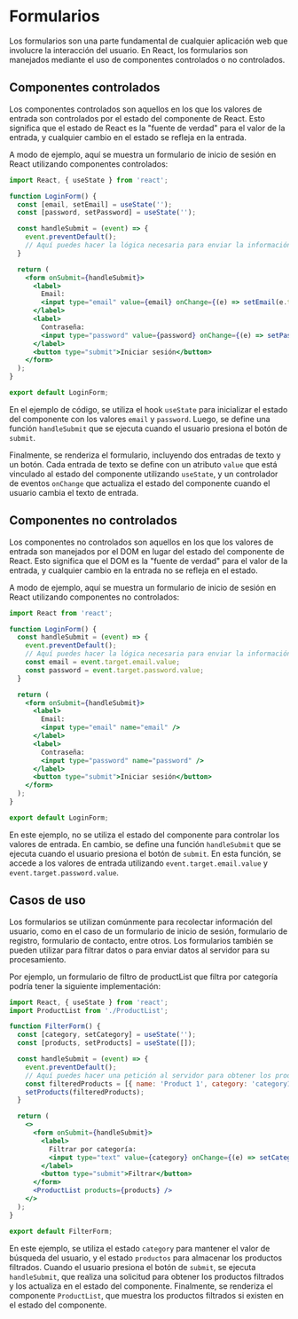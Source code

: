 # Formularios

Los formularios son una parte fundamental de cualquier aplicación web que involucre la interacción del usuario. En React, los formularios son manejados mediante el uso de componentes controlados o no controlados.

## Componentes controlados

Los componentes controlados son aquellos en los que los valores de entrada son controlados por el estado del componente de React. Esto significa que el estado de React es la "fuente de verdad" para el valor de la entrada, y cualquier cambio en el estado se refleja en la entrada.

A modo de ejemplo, aquí se muestra un formulario de inicio de sesión en React utilizando componentes controlados:

```jsx
import React, { useState } from 'react';

function LoginForm() {
  const [email, setEmail] = useState('');
  const [password, setPassword] = useState('');

  const handleSubmit = (event) => {
    event.preventDefault();
    // Aquí puedes hacer la lógica necesaria para enviar la información del formulario al servidor
  }

  return (
    <form onSubmit={handleSubmit}>
      <label>
        Email:
        <input type="email" value={email} onChange={(e) => setEmail(e.target.value)} />
      </label>
      <label>
        Contraseña:
        <input type="password" value={password} onChange={(e) => setPassword(e.target.value)} />
      </label>
      <button type="submit">Iniciar sesión</button>
    </form>
  );
}

export default LoginForm;
```

En el ejemplo de código, se utiliza el hook `useState` para inicializar el estado del componente con los valores `email` y `password`. Luego, se define una función `handleSubmit` que se ejecuta cuando el usuario presiona el botón de `submit`.

Finalmente, se renderiza el formulario, incluyendo dos entradas de texto y un botón. Cada entrada de texto se define con un atributo `value` que está vinculado al estado del componente utilizando `useState`, y un controlador de eventos `onChange` que actualiza el estado del componente cuando el usuario cambia el texto de entrada.

## Componentes no controlados

Los componentes no controlados son aquellos en los que los valores de entrada son manejados por el DOM en lugar del estado del componente de React. Esto significa que el DOM es la "fuente de verdad" para el valor de la entrada, y cualquier cambio en la entrada no se refleja en el estado.

A modo de ejemplo, aquí se muestra un formulario de inicio de sesión en React utilizando componentes no controlados:

```jsx
import React from 'react';

function LoginForm() {
  const handleSubmit = (event) => {
    event.preventDefault();
    // Aquí puedes hacer la lógica necesaria para enviar la información del formulario al servidor
    const email = event.target.email.value;
    const password = event.target.password.value;
  }

  return (
    <form onSubmit={handleSubmit}>
      <label>
        Email:
        <input type="email" name="email" />
      </label>
      <label>
        Contraseña:
        <input type="password" name="password" />
      </label>
      <button type="submit">Iniciar sesión</button>
    </form>
  );
}

export default LoginForm;
```

En este ejemplo, no se utiliza el estado del componente para controlar los valores de entrada. En cambio, se define una función `handleSubmit` que se ejecuta cuando el usuario presiona el botón de `submit`. En esta función, se accede a los valores de entrada utilizando `event.target.email.value` y `event.target.password.value`.

## Casos de uso

Los formularios se utilizan comúnmente para recolectar información del usuario, como en el caso de un formulario de inicio de sesión, formulario de registro, formulario de contacto, entre otros. Los formularios también se pueden utilizar para filtrar datos o para enviar datos al servidor para su procesamiento.

Por ejemplo, un formulario de filtro de productList que filtra por categoría podría tener la siguiente implementación:

```jsx
import React, { useState } from 'react';
import ProductList from './ProductList';

function FilterForm() {
  const [category, setCategory] = useState('');
  const [products, setProducts] = useState([]);

  const handleSubmit = (event) => {
    event.preventDefault();
    // Aquí puedes hacer una petición al servidor para obtener los productos filtrados según la categoría
    const filteredProducts = [{ name: 'Product 1', category: 'category1' }, { name: 'Product 2', category: 'category1' }];
    setProducts(filteredProducts);
  }

  return (
    <>
      <form onSubmit={handleSubmit}>
        <label>
          Filtrar por categoría:
          <input type="text" value={category} onChange={(e) => setCategory(e.target.value)} />
        </label>
        <button type="submit">Filtrar</button>
      </form>
      <ProductList products={products} />
    </>
  );
}

export default FilterForm;
```

En este ejemplo, se utiliza el estado `category` para mantener el valor de búsqueda del usuario, y el estado `productos` para almacenar los productos filtrados. Cuando el usuario presiona el botón de `submit`, se ejecuta `handleSubmit`, que realiza una solicitud para obtener los productos filtrados y los actualiza en el estado del componente. Finalmente, se renderiza el componente `ProductList`, que muestra los productos filtrados si existen en el estado del componente.